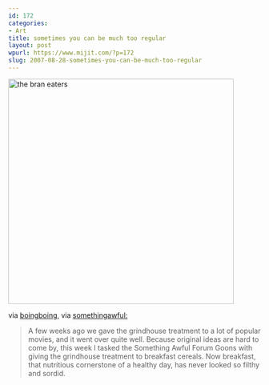 ```yaml
---
id: 172
categories:
- Art
title: sometimes you can be much too regular
layout: post
wpurl: https://www.mijit.com/?p=172
slug: 2007-08-28-sometimes-you-can-be-much-too-regular
---
```

<a href='https://www.somethingawful.com/d/photoshop-phriday/grindhouse-breakfast-cereals.php?page=2' title='the bran eaters'><img src='{{ "/" | relative_url }}images/2007/08/the-bran-eaters.jpg' alt='the bran eaters'  width="450"/></a>

via <a href="https://boingboing.net/">boingboing</a>, via <a href="https://www.somethingawful.com/">somethingawful:</a>

<blockquote>A few weeks ago we gave the grindhouse treatment to a lot of popular movies, and it went over quite well. Because original ideas are hard to come by, this week I tasked the Something Awful Forum Goons with giving the grindhouse treatment to breakfast cereals. Now breakfast, that nutritious cornerstone of a healthy day, has never looked so filthy and sordid.</blockquote>
